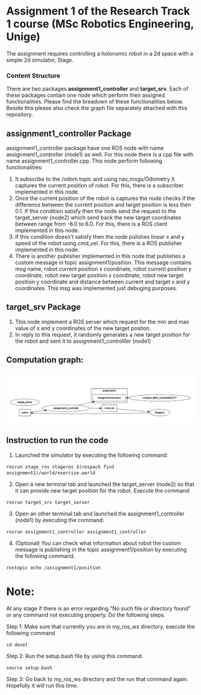 # Assignment 1 of the Research Track 1 course (MSc Robotics Engineering, Unige)

The assignment requires controlling a holonomic robot in a 2d space with a simple 2d simulator, Stage. 

### Content Structure

There are two packages **assignment1_controller** and **target_srv**. Each of these packages contain one node which perform their assigned functionalities. Please find the breadown of these functionalities below. Beside this please also check the graph file separately attached with this repository.

## assignment1_controller Package

assignment1_controller package have one ROS node with name assignment1_controller (node1) as well. For this node there is a cpp file with name assignment1_controller.cpp. This node perform following functionalities:

1. It subscribe to the /odom topic and using nav_msgs/Odometry it captures the current position of robot. For this, there is a subscriber implemented in this node. 
2. Once the current position of the robot is captures the node checks if the difference between the current position and target position is less then 0.1. If this condition satisfy then the node send the request to the target_server (node2) which send back the new target coordinates between range from -6.0 to 6.0. For this, there is a ROS client implemented in this node. 
3. If this condition doesn't satisfy then the node pulishes linear x and y speed of the robot using cmd_vel. For this, there is a ROS publisher implemented in this node. 
5. There is another publisher implemented in this node that publishes a custom message in topic assignment1/position. This message contains msg name, robot current position x coordinate, robot current position y coordinate, robot new target position x coordinate, robot new target position y coordinate and distance between current and target x and y coordinates. This msg was implemented just debuging purposes.

## target_srv Package

1. This node implement a ROS server which request for the min and max value of x and y coordinates of the new target positon. 
2. In reply to this request, it randomly generates a new target position for the robot and sent it to assignment1_controlller (node1)

## Computation graph: 

![alt text](https://github.com/ShozabAbidi10/ResearchTrack_Assignment1/blob/main/computational_graph.PNG)

## Instruction to run the code

1. Launched the simulator by executing the following command:
```
rosrun stage_ros stageros $(rospack find assignment1)/world/exercise.world
```

2. Open a new terminal tab and launched the target_server (node2) so that it can provide new target position for the robot. Execute the command:
```
rosrun target_srv target_server
```

3. Open an other terminal tab and launched the assignment1_controller (node1) by executing the command:
```
rosrun assignment1_controller assignment1_controller
```

4. (Optional) You can check what information about robot the custom message is publishing in the topic assignment1/position by executing the following command. 
```
rostopic echo /assignment1/position
```
# Note: 
At any stage if there is an error regarding "No such file or directory found" or any command not executing properly. Do the following steps.

Step 1: Make sure that currently you are in my_ros_ws directory, execute the following command
```
cd devel 
```
Step 2: Run the setup.bash file by using this command.

```
source setup.bash 
```
Step 3: Go back to my_ros_ws directory and the run that command again. Hopefully it will run this time.
 
